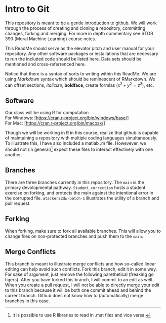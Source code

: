 # Intro to Git
This repository is meant to be a gentle introduction to github.  We will work through the process of creating and cloning a repository, committing changes, forking and merging.  For more in depth commentary see STOR 390 (Moral Machine Learning) course notes. 

This ReadMe should serve as the elevator pitch and user manual for your repository.  Any other software packages or installations that are necessary to run the included code should be listed here.  Data sets should be mentioned and cross-referrenced here.  

Notice that there is a syntax of sorts to writing within this ReadMe.  We are using *Markdown* syntax which should be reminescent of RMarkdown.  We can offset sections, *italicize*, **boldface**, create formlas ($x^2+y^2=z^2$), etc.  

## Software

Our class will be using R for computation.  
For Windows: [https://cran.r-project.org/bin/windows/base/]  
For Mac: [https://cran.r-project.org/bin/macosx/] 

Though we will be working in R in this course, realize that github is capable of maintaining a repository with multiple coding languages simultaneously.  To illustrate this, I have also included a matlab .m file.  Howevever, we should not (in general)[^1] expect these files to interact effectively with one another.  

## Branches

There are three branches currently in this repository.  The `main` is the primary devolopmental pathway.  `Student_correction` hosts a student exercise on forking, and protects the main against the intentional error in the corrupted file.  `atacker22dw-patch-1` illustrates the utility of a branch and pull request.  

## Forking 

When forking, make sure to fork all available branches.  This will allow you to change files on non-protected branches and push them to the `main`.  

## Merge Conflicts

This branch is meant to illustrate merge conflicts and how so-called linear editing can help avoid such conflicts.  Fork this branch, edit it in some way.  For sake of argument, just remove the following parethetical (freaking go tigers).  After you have forked this branch, I will commit to an edit as well.  When you create a pull request, I will not be able to directly merge your edit to this branch because it will be both one commit ahead and behind the current branch.  Github does not know how to (automatically) merge branches in this case.  

[^1]: It is possible to use R libraries to read in .mat files and vice versa.
